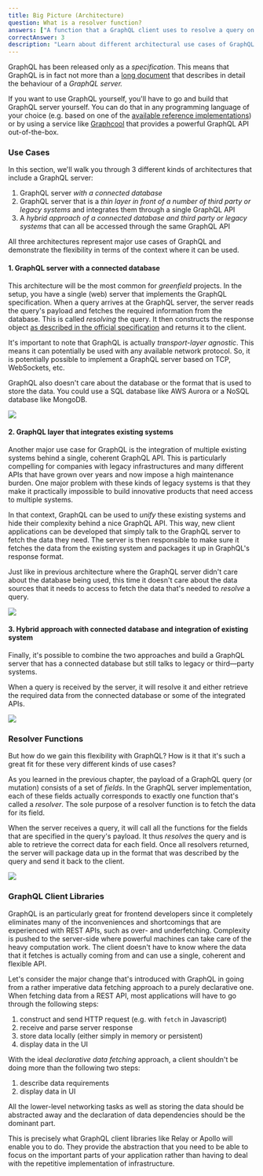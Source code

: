 ```yaml
---
title: Big Picture (Architecture)
question: What is a resolver function?
answers: ["A function that a GraphQL client uses to resolve a query on the frontend", "A function that solves all your problems", "It's a synonym for serverless function", "A function on a GraphQL server that's responsible to fetch the data for a single field"]
correctAnswer: 3
description: "Learn about different architectural use cases of GraphQL and the major components when using it on the backend and the frontend"
---
```


GraphQL has been released only as a *specification*. This means that GraphQL is in fact not more than a [long document](https://facebook.github.io/graphql/) that describes in detail the behaviour of a *GraphQL server.*

If you want to use GraphQL yourself, you'll have to go and build that GraphQL server yourself. You can do that in any programming language of your choice (e.g. based on one of the [available reference implementations](http://graphql.org/code/)) or by using a service like [Graphcool](http://www.graph.cool/) that provides a powerful GraphQL API out-of-the-box.

### Use Cases

In this section, we'll walk you through 3 different kinds of architectures that include a GraphQL server:

1. GraphQL server _with a connected database_
2. GraphQL server that is a _thin layer in front of a number of third party or legacy systems_ and integrates them through a single GraphQL API
3. A _hybrid approach of a connected database and third party or legacy systems_ that can all be accessed through the same GraphQL API 

All three architectures represent major use cases of GraphQL and demonstrate the flexibility in terms of the context where it can be used.

#### 1. GraphQL server with a connected database

This architecture will be the most common for *greenfield* projects. In the setup, you have a single (web) server that implements the GraphQL specification. When a query arrives at the GraphQL server, the server reads the query's payload and fetches the required information from the database. This is called *resolving* the query. It then constructs the response object [as described in the official specification](https://facebook.github.io/graphql/#sec-Response) and returns it to the client.

It's important to note that GraphQL is actually *transport-layer agnostic*. This means it can potentially be used with any available network protocol. So, it is potentially possible to implement a GraphQL server based on TCP, WebSockets, etc.   

GraphQL also doesn't care about the database or the format that is used to store the data. You could use a SQL database like AWS Aurora or a NoSQL database like MongoDB. 

![](http://imgur.com/kC0cFk7.png)

#### 2. GraphQL layer that integrates existing systems

Another major use case for GraphQL is the integration of multiple existing systems behind a single, coherent GraphQL API. This is particularly compelling for companies with legacy infrastructures and many different APIs that have grown over years and now impose a high maintenance burden. One major problem with these kinds of legacy systems is that they make it practically impossible to build innovative products that need access to multiple systems.

In that context, GraphQL can be used to *unify* these existing systems and hide their complexity behind a nice GraphQL API. This way, new client applications can be developed that simply talk to the GraphQL server to fetch the data they need. The server is then responsible to make sure it fetches the data from the existing system and packages it up in GraphQL's response format.  

Just like in previous architecture where the GraphQL server didn't care about the database being used, this time it doesn't care about the data sources that it needs to access to fetch the data that's needed to *resolve* a query.

![](http://imgur.com/168FvP4.png)

#### 3. Hybrid approach with connected database and integration of existing system

Finally, it's possible to combine the two approaches and build a GraphQL server that has a connected database but still talks to legacy or third—party systems.

When a query is received by the server, it will resolve it and either retrieve the required data from the connected database or some of the integrated APIs.

![](http://imgur.com/oOVYriG.png)

### Resolver Functions

But how do we gain this flexibility with GraphQL? How is it that it's such a great fit for these very different kinds of use cases?

As you learned in the previous chapter, the payload of a GraphQL query (or mutation) consists of a set of *fields*. In the GraphQL server implementation, each of these fields actually corresponds to exactly one function that's called a *resolver*. The sole purpose of a resolver function is to fetch the data for its field. 

When the server receives a query, it will call all the functions for the fields that are specified in the query's payload. It thus *resolves* the query and is able to retrieve the correct data for each field. Once all resolvers returned, the server will package data up in the format that was described by the query and send it back to the client.

![](http://imgur.com/cP2i8Da.png)

###  GraphQL Client Libraries

GraphQL is an particularly great for frontend developers since it completely eliminates many of the inconveniences and shortcomings that are experienced with REST APIs, such as over- and underfetching. Complexity is pushed to the server-side where powerful machines can take care of the heavy computation work. The client doesn't have to know where the data that it fetches is actually coming from and can use a single, coherent and flexible API.

Let's consider the major change that's introduced with GraphQL in going from a rather imperative data fetching approach to a purely declarative one. When fetching data from a REST API, most applications will have to go through the following steps:

1. construct and send HTTP request (e.g. with `fetch` in Javascript)
2. receive and parse server response
3. store data locally (either simply in memory or persistent)
4. display data in the UI

With the ideal *declarative data fetching* approach, a client shouldn't be doing more than the following two steps:

1. describe data requirements
2. display data in UI

All the lower-level networking tasks as well as storing the data should be abstracted away and the declaration of data dependencies should be the dominant part. 

This is precisely what GraphQL client libraries like Relay or Apollo will enable you to do. They provide the abstraction that you need to be able to focus on the important parts of your application rather than having to deal with the repetitive implementation of infrastructure.
